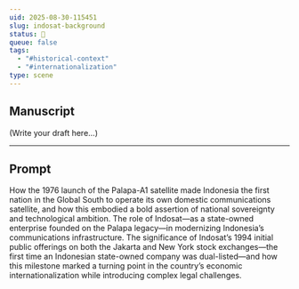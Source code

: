 ```yaml
---
uid: 2025-08-30-115451
slug: indosat-background
status: 💬
queue: false
tags:
  - "#historical-context"
  - "#internationalization"
type: scene
---
```

## Manuscript

(Write your draft here...)

---

## Prompt

How the 1976 launch of the Palapa-A1 satellite made Indonesia the first nation in the Global South to operate its own domestic communications satellite, and how this embodied a bold assertion of national sovereignty and technological ambition.
The role of Indosat—as a state-owned enterprise founded on the Palapa legacy—in modernizing Indonesia’s communications infrastructure.
The significance of Indosat’s 1994 initial public offerings on both the Jakarta and New York stock exchanges—the first time an Indonesian state-owned company was dual-listed—and how this milestone marked a turning point in the country’s economic internationalization while introducing complex legal challenges.
